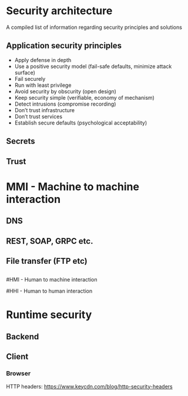 # Security architecture
A compiled list of information regarding security principles and solutions

## Application security principles
* Apply defense in depth
* Use a positive security model (fail-safe defaults, minimize attack surface)
* Fail securely
* Run with least privilege
* Avoid security by obscurity (open design)
* Keep security simple (verifiable, economy of mechanism)
* Detect intrusions (compromise recording)
* Don’t trust infrastructure
* Don’t trust services
* Establish secure defaults (psychological acceptability)

## Secrets

## Trust

# MMI - Machine to machine interaction

## DNS

## REST, SOAP, GRPC etc.

## File transfer (FTP etc)

##

#HMI - Human to machine interaction

#HHI - Human to human interaction

# Runtime security
## Backend
## Client
### Browser
HTTP headers:
https://www.keycdn.com/blog/http-security-headers
